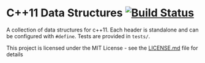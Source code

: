 # C++11 Data Structures [![Build Status](https://travis-ci.org/eigenbom/utils.svg?branch=master)](https://travis-ci.org/eigenbom/utils)

A collection of data structures for c++11. Each header is standalone and can be configured with `#define`. Tests are provided in `tests/`.

This project is licensed under the MIT License - see the [LICENSE.md](LICENSE.md) file for details
